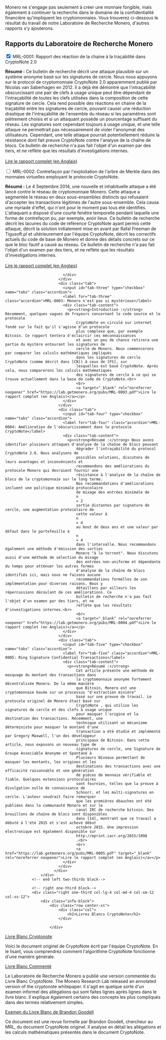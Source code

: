 <div class="container description">
<p>Monero ne s'engage pas seulement à créer une monnaie fongible, mais également à continuer la recherche dans le domaine de la confidentialité financière qu'impliquent les cryptomonnaies. Vous trouverez ci-dessous le résultat du travail de notre Laboratoire de Recherche Monero, d'autres rapports s'y ajouterons.</p>
</div>

<section class="container">
            <div class="row">
                <!-- left two-thirds block-->
                <div class="left two-thirds col-lg-8 col-md-8 col-sm-12 col-xs-12">
                    <div class="info-block research-paper">
                        <div class="row center-xs">
                            <div class="col"><h2>Rapports du Laboratoire de Recherche Monero</h2></div>
                        </div>
                        <div class="tab">
                              <input id="tab-one" type="checkbox" name="tabs" class="accordion" checked="checked">
                              <label for="tab-one" class="accordion">MRL-0001: Rapport des réaction de la chaine à la traçabilité dans CryptoNote 2.0</label>
                              <div class="tab-content">
                                <p><strong>Résumé :</strong> Ce bulletin de recherche décrit une attaque plausible sur un système anonyme basé
                                    sur les signatures de cercle. Nous nous appuyons sur le protocol de cryptomonnaie
                                    CryptoNote 2.0 apparemment publié par Nicolas van Saberhagen en 2012. Il a déjà
                                    été démontré que l'intraçabilité obscurcissant une pair de clefs à usage
                                    unique peut être dépendant de l'intraçabilité de toutes les clefs utilisées
                                    dans la composition de cette signature de cercle. Cela rend possible des réactions
                                    en chaine de la traçabilité entre les signatures de cercle, pouvant causer une
                                    réduction drastique de l'intraçabilité de l'ensemble du réseau si les paramètres
                                    sont piètrement choisis et si un attaquant possède un pourcentage suffisant du
                                    réseau. Les signatures sont cependant toujours à usage unique, et une telle
                                    attaque ne permettrait pas nécessairement de violer l'anonymat des utilisateurs.
                                    Cependant, une telle attaque pourrait potentiellement réduire la résistance dont
                                    fait preuve CryptoNote contre l'analyse de la chaîne de blocs. Ce bulletin de recherche
                                    n'a pas fait l'objet d'un examen par des tiers, et ne reflète que les résultats
                                    d'investigations internes.
                                    <br>
                                    <br>
                                    <a target="_blank" rel="noreferrer noopener" href="https://lab.getmonero.org/pubs/MRL-0001.pdf">Lire le rapport complet (en Anglais)</a>
                               </p>
                              </div>
                            </div>
                            <div class="tab">
                              <input id="tab-two" type="checkbox" name="tabs" class="accordion">
                              <label for="tab-two" class="accordion">MRL-0002: Contrefaçon par l'exploitation de l'arbre de Merkle dans des monnaies virtuelles employant le protocole CryptoNote.</label>
                              <div class="tab-content">
                                <p><strong>Résumé :</strong> Le 4 Septembre 2014, une nouvelle et inhabituelle attaque a été lancé contre
                                    le réseau de cryptomonnaie Monero. Cette attaque a segmentée le réseau en deux
                                    sous-ensembles distincts qui refusaient d'accepter les transactions légitimes
                                    de l'autre sous-ensemble. Cela causa une myriade d'effet, qui n'ont pour le
                                    moment pas tous été identifiés. L'attaquant a disposé d'une courte fenêtre
                                    temporelle pendant laquelle une forme de contrefaçon pu, par exemple, avoir lieux.
                                    Ce bulletin de recherche décrit les lacunes du code de référence CryptoNote ayant
                                    permis cette attaque, décrit la solution initialement mise en avant par Rafal
                                    Freeman de Tigusoft.pl et ultérieurement par l'équipe CryptoNote, décrit les
                                    correctifs actuels du code de base de Monero et donne des détails concrets sur
                                    ce que le bloc fautif a causé au réseau. Ce bulletin de recherche
                                    n'a pas fait l'objet d'un examen par des tiers, et ne reflète que les résultats
                                    d'investigations internes.<br>
                                    <br>
                                    <a target="_blank" rel="noreferrer noopener" href="https://lab.getmonero.org/pubs/MRL-0002.pdf">Lire le rapport complet (en Anglais)</a></p>

                              </div>
                            </div>
                            <div class="tab">
                              <input id="tab-three" type="checkbox" name="tabs" class="accordion">
                              <label for="tab-three" class="accordion">MRL-0003: Monero n'est pas si mystérieux</label>
                              <div class="tab-content">
                                <p><strong>Introduction :</strong> Récemment, quelques vagues de frayeurs concernant le code source et le protocole
                                    CryptoNote on circulé sur internet fondé sur le fait qu'il s'agisse d'un protocole
                                    plus complexe que, par exemple Bitcoin. Ce rapport tentera d'éclaircir ces méconnaissances
                                    et avec un peu de chance retirera une partie du mystère entourant les signatures de
                                    cercle de Monero. Nous commencerons par comparer les calculs mathématiques impliqués
                                    dans les signatures de cercle CryptoNote (comme décrit dans [CN]) à ceux de [FS], sur
                                    lesquelles est basé CryptoNote. Après cela, nous comparerons les calculs mathématiques
                                    des signatures de cercle à ce qui se trouve actuellement dans la base de code de CryptoNote.<br>
                                    <br>
                                    <a target="_blank" rel="noreferrer noopener" href="https://lab.getmonero.org/pubs/MRL-0003.pdf">Lire le rapport complet (en Anglais)</a></p>
                              </div>
                            </div>
                            <div class="tab">
                              <input id="tab-four" type="checkbox" name="tabs" class="accordion">
                              <label for="tab-four" class="accordion">MRL-0004: Amélioration de l'obscurcissement dans le protocole CryptoNote</label>
                              <div class="tab-content">
                                <p><strong>Résumé :</strong> Nous avons identifier plusieurs attaques d'analyse de la chaîne de blocs pouvant
                                    dégrader l'intraçabilité du protocol CryptoNote 2.0. Nous analysons de
                                    possibles solutions, discutons de leurs avantages et inconvénients et
                                    recommandons des améliorations du protocole Monero qui devraient fournir une
                                    résistance à l'analyse de la chaîne de blocs de la cryptomonnaie sur le long terme.
                                    Nos recommandations d'améliorations incluent une politique minimale protocolaire
                                    de mixage des entrées minimale de
                                    n
                                    = 2
                                    sortie distantes par signature de cercle, une augmentation protocolaire de
                                    cette valeur à
                                    n
                                    = 4
                                    au bout de deux ans et une valeur par défaut dans le portefeuille à
                                    n
                                    = 4
                                    dans l'intervalle. Nous recommandons également une méthode d'émission des sorties
                                    Monero "à la torrent". Nous discutons aussi d'une méthode de sélection du mixage
                                    des entrées non-uniforme et dépendante du temps pour atténuer les autres formes
                                    d'analyse de la chaîne de blocs identifiés ici, mais nous ne faisons aucune
                                    recommandations formelles de son implémentation pour diverses raisons. Nous y
                                    détaillons par ailleurs les répercussions découlant de ces améliorations. Ce
                                    bulletin de recherche n'a pas fait l'objet d'un examen par des tiers, et ne
                                    reflète que les résultats d'investigations internes.<br>
                                    <br>
                                    <a target="_blank" rel="noreferrer noopener" href="https://lab.getmonero.org/pubs/MRL-0004.pdf">Lire le rapport complet (en Anglais)</a></p>
                              </div>
                            </div>
                            <div class="tab">
                              <input id="tab-five" type="checkbox" name="tabs" class="accordion">
                              <label for="tab-five" class="accordion">MRL-0005: Ring Signature Confidential Transactions</label>
                              <div class="tab-content">
                                <p><strong>Résumé :</strong>
                                    Cet article présente une méthode de masquage du montant des transactions dans
                                    la cryptomonnaie anonyme fortement décentralisée Monero. De la même manière
                                    que Bitcoin, Monero est une cryptomonnaie basée sur un processus "d'extraction minière"
                                    basé sur une preuve de travail. Le protocole originel de Monero était basé sur
                                    CryptoNote , qui utilise les signatures de cercle et des clefs à usage unique
                                    pour masquer l'origine et la destination des transactions. Récemment, une
                                    technique utilisant un mécanisme déterministe pour masquer le montant d'une
                                    transaction a été étudié et implémenté par Gregory Maxwell, l'un des développeur
                                    principaux de Bitcoin. Dans cette article, nous exposons un nouveau type de
                                    signatures de cercle, une Signature de Groupe Associable Anonyme et Spontané à
                                    Plusieurs Niveaux permettant de masquer les montants, les origines et les
                                    destinations des transactions avec une efficacité raisonnable et une génération
                                    de pièces de monnaie vérifiable et fiable. Quelques extensions protocolaires
                                    sont fournies, telles que la preuve à divulgation nulle de connaissance de
                                    Schnorr, et les multi-signatures en cercle. L'auteur voudrait faire remarquer
                                    que les premières ébauches ont été publiées dans la communauté Monero et sur le
                                    canal IRC de recherche bitcoin. Des brouillons de chaîne de blocs sont disponibles
                                    dans [14], montrant que ce travail a débuté à l'été 2015 et s'est achevé début
                                    octobre 2015. Une impression électronique est également disponible sur
                                    http://eprint.iacr.org/2015/1098
                                    .<br>
                                    <br>
                                    <a href="https://lab.getmonero.org/pubs/MRL-0005.pdf" target="_blank" rel="noreferrer noopener">Lire le rapport complet (en Anglais)</a></p>
                              </div>
                            </div>
                          </div>
                    </div>
                <!-- end left two-thirds block-->

                <!-- right one-third block-->
                <div class="right one-third col-lg-4 col-md-4 col-sm-12 col-xs-12">
                    <div class="info-block">
                        <div class="row center-xs">
                            <div class="col">
                                <h2>Livres Blancs CryptoNote</h2>
                            </div>

                        </div>
<div markdown="1">

[Livre Blanc Cryptonote](https://cryptonote.org/whitepaper.pdf)

Voici le document originel de CryptoNote écrit par l'équipe CryptoNote. En le lisant, vous comprendrez comment l'algorithme CryptoNote fonctionne d'une manière générale.

[Livre Blanc Commenté](https://downloads.getmonero.org/whitepaper_annotated.pdf)

Le Laboratoire de Recherche Monero a publié une version commentée du Livre Blanc CryptoNote. The Monero Research Lab released an annotated version of the cryptonote whitepaper. Il s'agit en quelque sorte d'un examen informel des allégations qui sont faites lignes après lignes dans le livre blanc. Il explique également certains des concepts les plus compliqués dans des termes relativement simples.

[Examen du Livre Blanc de Brandon Goodell](https://downloads.getmonero.org/whitepaper_review.pdf)

Ce document est une revue formelle par Brandon Goodell, chercheur au MRL, du document CryptoNote originel. Il analyse en détail les allégations et les calculs mathématiques présentés dans le document CryptoNote.

</div>
                    </div>
                </div>
                <!-- end right one-third block-->
            </div>
</section>
